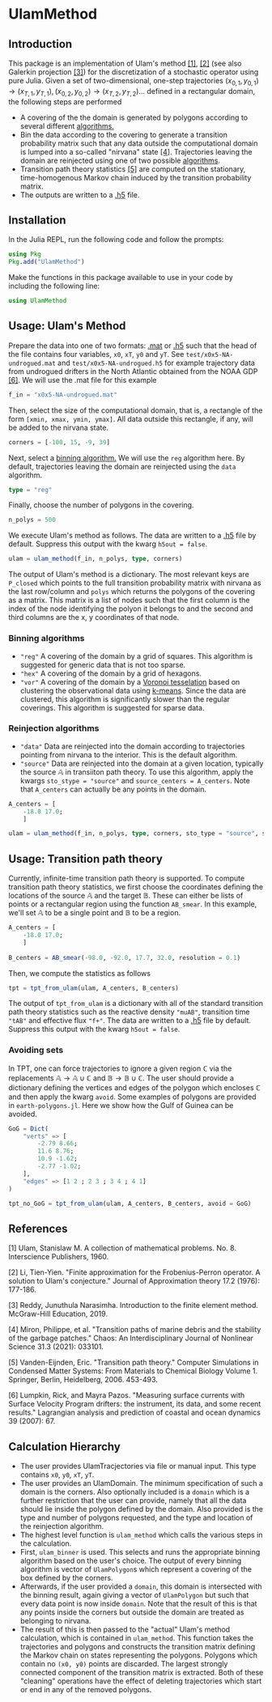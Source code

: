 # UlamMethod

<!-- [![Build Status](https://github.com/70Gage70/UlamMethod.jl/actions/workflows/CI.yml/badge.svg?branch=main)](https://github.com/70Gage70/UlamMethod.jl/actions/workflows/CI.yml?query=branch%3Amain) -->

## Introduction

This package is an implementation of Ulam's method [[1]](#1), [[2]](#2) (see also Galerkin projection [[3]](#3)) for the discretization of a stochastic operator using pure Julia. Given a set of two-dimensional, one-step trajectories $(x_{0, 1}, y_{0, 1}) \to  (x_{T, 1}, y_{T, 1}), (x_{0, 2}, y_{0, 2}) \to  (x_{T, 2}, y_{T, 2}) \dots$ defined in a rectangular domain, the following steps are performed

- A covering of the the domain is generated by polygons according to several different [algorithms.](#binning-algorithms)
- Bin the data according to the covering to generate a transition probability matrix such that any data outside the computational domain is lumped into a so-called "nirvana" state [[4]](#4). Trajectories leaving the domain are reinjected using one of two possible [algorithms](#reinjection-algorithms).
- Transition path theory statistics [[5]](#5) are computed on the stationary, time-homogenous Markov chain induced by the transition probability matrix.
- The outputs are written to a [.h5](https://github.com/JuliaIO/HDF5.jl) file.

## Installation

In the Julia REPL, run the following code and follow the prompts:

```julia
using Pkg
Pkg.add("UlamMethod")
```

Make the functions in this package available to use in your code by including the following line:

```julia
using UlamMethod
```

## Usage: Ulam's Method

Prepare the data into one of two formats: [.mat](https://github.com/JuliaIO/MAT.jl) or [.h5](https://github.com/JuliaIO/HDF5.jl) such that the head of the file contains four variables, `x0`, `xT`, `y0` and `yT`. See `test/x0x5-NA-undrogued.mat` and `test/x0x5-NA-undrogued.h5` for example trajectory data from undrogued drifters in the North Atlantic obtained from the NOAA GDP [[6]](#6). We will use the .mat file for this example

```julia
f_in = "x0x5-NA-undrogued.mat"
```

Then, select the size of the computational domain, that is, a rectangle of the form `[xmin, xmax, ymin, ymax]`. All data outside this rectangle, if any, will be added to the nirvana state.

```julia
corners = [-100, 15, -9, 39]
```

Next, select a [binning algorithm.](#binning-algorithms) We will use the `reg` algorithm here. By default, trajectories leaving the domain are reinjected using the `data` algorithm.

```julia
type = "reg"
```

Finally, choose the number of polygons in the covering.

```julia
n_polys = 500
```

We execute Ulam's method as follows. The data are written to a [.h5](https://github.com/JuliaIO/HDF5.jl) file by default. Suppress this output with the kwarg `h5out = false`. 

```julia
ulam = ulam_method(f_in, n_polys, type, corners)
```

The output of Ulam's method is a dictionary. The most relevant keys are `P_closed` which points to the full transition probability matrix with nirvana as the last row/column and `polys` which returns the polygons of the covering as a matrix. This matrix is a list of nodes such that the first column is the index of the node identifying the polyon it belongs to and the second and third columns are the x, y coordinates of that node. 

### Binning algorithms

- `"reg"` A covering of the domain by a grid of squares. This algorithm is suggested for generic data that is not too sparse.
- `"hex"` A covering of the domain by a grid of hexagons.
- `"vor"` A covering of the domain by a [Voronoi tesselation](https://en.wikipedia.org/wiki/Voronoi_diagram) based on clustering the observational data using [k-means](https://en.wikipedia.org/wiki/K-means_clustering). Since the data are clustered, this algorithm is significantly slower than the regular coverings. This algorithm is suggested for sparse data.

### Reinjection algorithms

- `"data"` Data are reinjected into the domain according to trajectories pointing from nirvana to the interior. This is the default algorithm.
- `"source"` Data are reinjected into the domain at a given location, typically the source $\mathbb{A}$ in transiiton path theory. To use this algorithm, apply the kwargs `sto_stype = "source"` and `source_centers = A_centers`. Note that `A_centers` can actually be any points in the domain. 

```julia
A_centers = [
    -18.0 17.0;
    ]

ulam = ulam_method(f_in, n_polys, type, corners, sto_type = "source", source_centers = A_centers)
```

## Usage: Transition path theory

Currently, infinite-time transition path theory is supported. To compute transition path theory statistics, we first choose the coordinates defining the locations of the source $\mathbb{A}$ and the target $\mathbb{B}$. These can either be lists of points or a rectangular region using the function `AB_smear`. In this example, we'll set $\mathbb{A}$ to be a single point and $\mathbb{B}$ to be a region.

```julia
A_centers = [
    -18.0 17.0;
    ]
    
B_centers = AB_smear(-98.0, -92.0, 17.7, 32.0, resolution = 0.1)
```

Then, we compute the statistics as follows


```julia
tpt = tpt_from_ulam(ulam, A_centers, B_centers)
```

The output of `tpt_from_ulam` is a dictionary with all of the standard transition path theory statistics such as the reactive density `"muAB"`, transition time `"tAB"` and effective flux `"f+"`. The data are written to a [.h5](https://github.com/JuliaIO/HDF5.jl) file by default. Suppress this output with the kwarg `h5out = false`. 

### Avoiding sets

In TPT, one can force trajectories to ignore a given region $\mathbb{C}$ via the replacements $\mathbb{A} \to \mathbb{A} \cup \mathbb{C}$ and $\mathbb{B} \to \mathbb{B} \cup \mathbb{C}$. The user should provide a dictionary defining the vertices and edges of the polygon which encloses $\mathbb{C}$ and then apply the kwarg `avoid`. Some examples of polygons are provided in `earth-polygons.jl`. Here we show how the Gulf of Guinea can be avoided.

```julia
GoG = Dict(
    "verts" => [
        -2.79 8.66; 
        11.6 8.76; 
        10.9 -1.62;
        -2.77 -1.02;
    ],
    "edges" => [1 2 ; 2 3 ; 3 4 ; 4 1]
)

tpt_no_GoG = tpt_from_ulam(ulam, A_centers, B_centers, avoid = GoG)
```

## References

<a id = "1">[1]</a> Ulam, Stanislaw M. A collection of mathematical problems. No. 8. Interscience Publishers, 1960.

<a id = "2">[2]</a> Li, Tien-Yien. "Finite approximation for the Frobenius-Perron operator. A solution to Ulam's conjecture." Journal of Approximation theory 17.2 (1976): 177-186.

<a id = "3">[3]</a> Reddy, Junuthula Narasimha. Introduction to the finite element method. McGraw-Hill Education, 2019.

<a id = "4">[4]</a> Miron, Philippe, et al. "Transition paths of marine debris and the stability of the garbage patches<? A3B2 show [editpick]?>." Chaos: An Interdisciplinary Journal of Nonlinear Science 31.3 (2021): 033101.

<a id = "5">[5]</a>  Vanden-Eijnden, Eric. "Transition path theory." Computer Simulations in Condensed Matter Systems: From Materials to Chemical Biology Volume 1. Springer, Berlin, Heidelberg, 2006. 453-493.

<a id = "6">[6]</a> Lumpkin, Rick, and Mayra Pazos. "Measuring surface currents with Surface Velocity Program drifters: the instrument, its data, and some recent results." Lagrangian analysis and prediction of coastal and ocean dynamics 39 (2007): 67.


## Calculation Hierarchy

- The user provides UlamTracjectories via file or manual input. This type contains `x0`, `y0`, `xT`, `yT`.
- The user provides an UlamDomain. The minimum specification of such a domain is the corners. Also optionally included
is a `domain` which is a further restriction that the user can provide, namely that all the data should lie
inside the polygon defined by the domain. Also provided is the type and number of polygons requested, and the
type and location of the reinjection algorithm.
- The highest level function is `ulam_method` which calls the various steps in the calculation.
- First, `ulam_binner` is used. This selects and runs the appropriate binning algorithm based on the user's choice. The output of every binning algorithm is vector of `UlamPolygon`s which represent a covering of the box defined by the corners.
- Afterwards, if the user provided a `domain`, this domain is intersected with the binning result, again giving a vector of `UlamPolygon` but such that every data point is now inside `domain`. Note that the result of this is that any points inside the corners but outside the domain are treated as belonging to nirvana.
- The result of this is then passed to the "actual" Ulam's method calculation, which is contained in `ulam_method`. This function takes the trajectories and polygons and constructs the transition matrix defining the Markov chain on states representing the polygons. Polygons which contain no `(x0, y0)` points are discarded. The largest strongly connected component of the transition matrix is extracted. Both of these "cleaning" operations have the effect of deleting trajectories which start or end in any of the removed polygons.